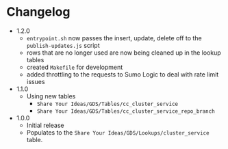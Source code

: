 # Changelog

- 1.2.0
  - `entrypoint.sh` now passes the insert, update, delete off to the `publish-updates.js` script
  - rows that are no longer used are now being cleaned up in the lookup tables
  - created `Makefile` for development
  - added throttling to the requests to Sumo Logic to deal with rate limit issues
- 1.1.0
  - Using new tables
    - `Share Your Ideas/GDS/Tables/cc_cluster_service`
    - `Share Your Ideas/GDS/Tables/cc_cluster_service_repo_branch`
- 1.0.0
  - Initial release
  - Populates to the `Share Your Ideas/GDS/Lookups/cluster_service` table.
